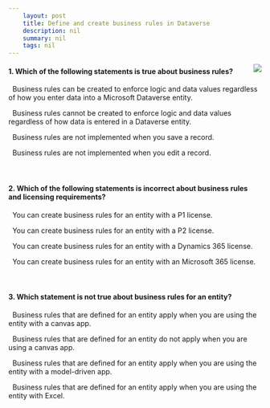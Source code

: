 ```yaml
---
    layout: post
    title: Define and create business rules in Dataverse  
    description: nil
    summary: nil
    tags: nil
---
```



 <a target="_blank" href="https://docs.microsoft.com/en-us/learn/modules/define-create-business-rules/5-check/"><i class="fas fa-external-link-alt"></i> </a>
 <img align="right" src="https://docs.microsoft.com/en-us/learn/achievements/define-create-business-rules.svg">
####  1. Which of the following statements is true about business rules?


<i class='fas fa-check-square' style='color: Dodgerblue;'></i> &nbsp;&nbsp;Business rules can be created to enforce logic and data values regardless of how you enter data into a Microsoft Dataverse entity.

<i class='far fa-square'></i> &nbsp;&nbsp;Business rules cannot be created to enforce logic and data values regardless of how data is entered in a Dataverse entity.

<i class='far fa-square'></i> &nbsp;&nbsp;Business rules are not implemented when you save a record.

<i class='far fa-square'></i> &nbsp;&nbsp;Business rules are not implemented when you edit a record.
<br />
<br />
<br />

####  2. Which of the following statements is incorrect about business rules and licensing requirements?


<i class='far fa-square'></i> &nbsp;&nbsp;You can create business rules for an entity with a P1 license.

<i class='far fa-square'></i> &nbsp;&nbsp;You can create business rules for an entity with a P2 license.

<i class='far fa-square'></i> &nbsp;&nbsp;You can create business rules for an entity with a Dynamics 365 license.

<i class='fas fa-check-square' style='color: Dodgerblue;'></i> &nbsp;&nbsp;You can create business rules for an entity with an Microsoft 365 license.
<br />
<br />
<br />

####  3. Which statement is not true about business rules for an entity?


<i class='far fa-square'></i> &nbsp;&nbsp;Business rules that are defined for an entity apply when you are using the entity with a canvas app.

<i class='fas fa-check-square' style='color: Dodgerblue;'></i> &nbsp;&nbsp;Business rules that are defined for an entity do not apply when you are using a canvas app.

<i class='far fa-square'></i> &nbsp;&nbsp;Business rules that are defined for an entity apply when you are using the entity with a model-driven app.

<i class='far fa-square'></i> &nbsp;&nbsp;Business rules that are defined for an entity apply when you are using the entity with Excel.
<br />
<br />
<br />

